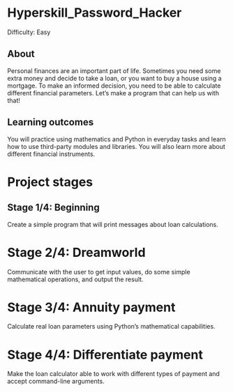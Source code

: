 # Hyperskill_Password_Hacker
Difficulty: Easy

## About
Personal finances are an important part of life. Sometimes you need some extra money and decide to take a loan, or you want to buy a house using a mortgage. 
To make an informed decision, you need to be able to calculate different financial parameters. Let’s make a program that can help us with that!
## Learning outcomes
You will practice using mathematics and Python in everyday tasks and learn how to use third-party modules and libraries. 
You will also learn more about different financial instruments.

# Project stages
## Stage 1/4: Beginning
Create a simple program that will print messages about loan calculations.
# Stage 2/4: Dreamworld
Communicate with the user to get input values, do some simple mathematical operations, and output the result.
# Stage 3/4: Annuity payment
Calculate real loan parameters using Python’s mathematical capabilities.
# Stage 4/4: Differentiate payment
Make the loan calculator able to work with different types of payment and accept command-line arguments.
